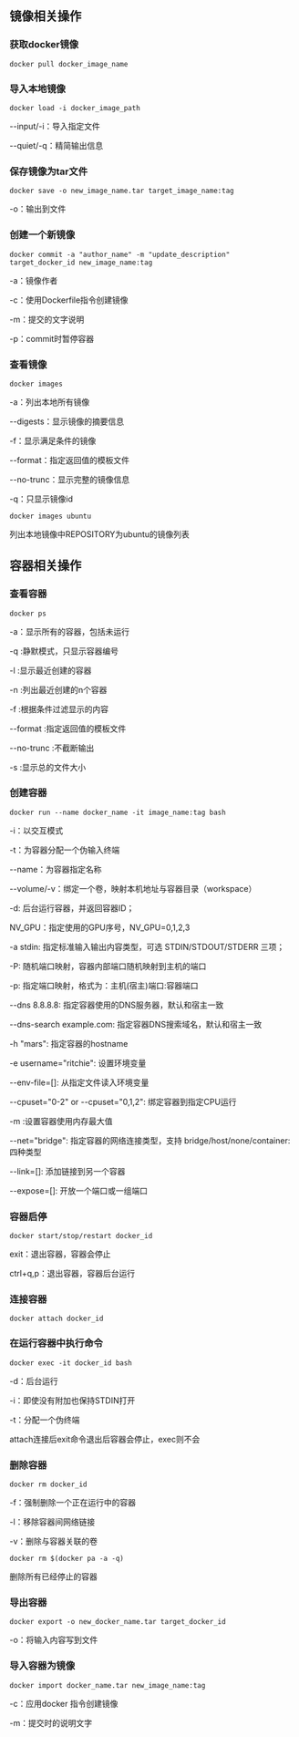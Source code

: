 ## 镜像相关操作

### 获取docker镜像

`docker pull docker_image_name `

### 导入本地镜像

`docker load -i docker_image_path`

--input/-i：导入指定文件

--quiet/-q：精简输出信息

### 保存镜像为tar文件

`docker save -o new_image_name.tar target_image_name:tag`

-o：输出到文件

### 创建一个新镜像

`docker commit -a "author_name" -m "update_description" target_docker_id new_image_name:tag`

-a：镜像作者

-c：使用Dockerfile指令创建镜像

-m：提交的文字说明

-p：commit时暂停容器

### 查看镜像

`docker images`

-a：列出本地所有镜像

--digests：显示镜像的摘要信息

-f：显示满足条件的镜像

--format：指定返回值的模板文件

--no-trunc：显示完整的镜像信息

-q：只显示镜像id

`docker images ubuntu`

列出本地镜像中REPOSITORY为ubuntu的镜像列表

## 容器相关操作

### 查看容器

`docker ps`

-a：显示所有的容器，包括未运行

-q :静默模式，只显示容器编号

-l :显示最近创建的容器

-n :列出最近创建的n个容器

-f :根据条件过滤显示的内容

--format :指定返回值的模板文件

--no-trunc :不截断输出

-s :显示总的文件大小

### 创建容器

`docker run --name docker_name -it image_name:tag bash` 

-i：以交互模式

-t：为容器分配一个伪输入终端

--name：为容器指定名称

--volume/-v：绑定一个卷，映射本机地址与容器目录（workspace）

-d: 后台运行容器，并返回容器ID；

NV_GPU：指定使用的GPU序号，NV_GPU=0,1,2,3

-a stdin: 指定标准输入输出内容类型，可选 STDIN/STDOUT/STDERR 三项；

-P: 随机端口映射，容器内部端口随机映射到主机的端口

-p: 指定端口映射，格式为：主机(宿主)端口:容器端口

--dns 8.8.8.8: 指定容器使用的DNS服务器，默认和宿主一致

--dns-search example.com: 指定容器DNS搜索域名，默认和宿主一致

-h "mars": 指定容器的hostname

-e username="ritchie": 设置环境变量

--env-file=[]: 从指定文件读入环境变量

--cpuset="0-2" or --cpuset="0,1,2": 绑定容器到指定CPU运行

-m :设置容器使用内存最大值

--net="bridge": 指定容器的网络连接类型，支持 bridge/host/none/container: 四种类型

--link=[]: 添加链接到另一个容器

--expose=[]: 开放一个端口或一组端口

### 容器启停

`docker start/stop/restart docker_id`

exit：退出容器，容器会停止

ctrl+q,p：退出容器，容器后台运行

### 连接容器

`docker attach docker_id`

### 在运行容器中执行命令

`docker exec -it docker_id bash`

-d：后台运行

-i：即使没有附加也保持STDIN打开

-t：分配一个伪终端

attach连接后exit命令退出后容器会停止，exec则不会

### 删除容器

`docker rm docker_id`

-f：强制删除一个正在运行中的容器

-l：移除容器间网络链接

-v：删除与容器关联的卷

`docker rm $(docker pa -a -q)`

删除所有已经停止的容器

### 导出容器

`docker export -o new_docker_name.tar target_docker_id`

-o：将输入内容写到文件

### 导入容器为镜像

`docker import docker_name.tar new_image_name:tag`

-c：应用docker 指令创建镜像

-m：提交时的说明文字

